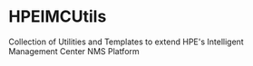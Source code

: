 # HPEIMCUtils
Collection of Utilities and Templates to extend HPE's Intelligent Management Center NMS Platform
